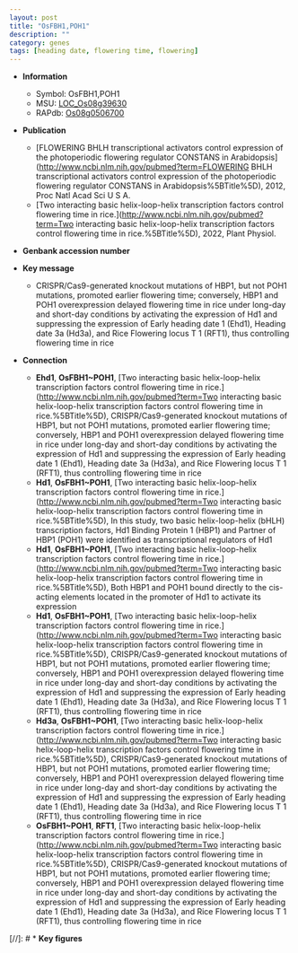 ```yaml
---
layout: post
title: "OsFBH1,POH1"
description: ""
category: genes
tags: [heading date, flowering time, flowering]
---
```


* **Information**  
    + Symbol: OsFBH1,POH1  
    + MSU: [LOC_Os08g39630](http://rice.uga.edu/cgi-bin/ORF_infopage.cgi?orf=LOC_Os08g39630)  
    + RAPdb: [Os08g0506700](https://rapdb.dna.affrc.go.jp/locus/?name=Os08g0506700)  

* **Publication**  
    + [FLOWERING BHLH transcriptional activators control expression of the photoperiodic flowering regulator CONSTANS in Arabidopsis](http://www.ncbi.nlm.nih.gov/pubmed?term=FLOWERING BHLH transcriptional activators control expression of the photoperiodic flowering regulator CONSTANS in Arabidopsis%5BTitle%5D), 2012, Proc Natl Acad Sci U S A.
    + [Two interacting basic helix-loop-helix transcription factors control flowering time in rice.](http://www.ncbi.nlm.nih.gov/pubmed?term=Two interacting basic helix-loop-helix transcription factors control flowering time in rice.%5BTitle%5D), 2022, Plant Physiol.

* **Genbank accession number**  

* **Key message**  
    + CRISPR/Cas9-generated knockout mutations of HBP1, but not POH1 mutations, promoted earlier flowering time; conversely, HBP1 and POH1 overexpression delayed flowering time in rice under long-day and short-day conditions by activating the expression of Hd1 and suppressing the expression of Early heading date 1 (Ehd1), Heading date 3a (Hd3a), and Rice Flowering locus T 1 (RFT1), thus controlling flowering time in rice

* **Connection**  
    + __Ehd1__, __OsFBH1~POH1__, [Two interacting basic helix-loop-helix transcription factors control flowering time in rice.](http://www.ncbi.nlm.nih.gov/pubmed?term=Two interacting basic helix-loop-helix transcription factors control flowering time in rice.%5BTitle%5D),  CRISPR/Cas9-generated knockout mutations of HBP1, but not POH1 mutations, promoted earlier flowering time; conversely, HBP1 and POH1 overexpression delayed flowering time in rice under long-day and short-day conditions by activating the expression of Hd1 and suppressing the expression of Early heading date 1 (Ehd1), Heading date 3a (Hd3a), and Rice Flowering locus T 1 (RFT1), thus controlling flowering time in rice
    + __Hd1__, __OsFBH1~POH1__, [Two interacting basic helix-loop-helix transcription factors control flowering time in rice.](http://www.ncbi.nlm.nih.gov/pubmed?term=Two interacting basic helix-loop-helix transcription factors control flowering time in rice.%5BTitle%5D),  In this study, two basic helix-loop-helix (bHLH) transcription factors, Hd1 Binding Protein 1 (HBP1) and Partner of HBP1 (POH1) were identified as transcriptional regulators of Hd1
    + __Hd1__, __OsFBH1~POH1__, [Two interacting basic helix-loop-helix transcription factors control flowering time in rice.](http://www.ncbi.nlm.nih.gov/pubmed?term=Two interacting basic helix-loop-helix transcription factors control flowering time in rice.%5BTitle%5D),  Both HBP1 and POH1 bound directly to the cis-acting elements located in the promoter of Hd1 to activate its expression
    + __Hd1__, __OsFBH1~POH1__, [Two interacting basic helix-loop-helix transcription factors control flowering time in rice.](http://www.ncbi.nlm.nih.gov/pubmed?term=Two interacting basic helix-loop-helix transcription factors control flowering time in rice.%5BTitle%5D),  CRISPR/Cas9-generated knockout mutations of HBP1, but not POH1 mutations, promoted earlier flowering time; conversely, HBP1 and POH1 overexpression delayed flowering time in rice under long-day and short-day conditions by activating the expression of Hd1 and suppressing the expression of Early heading date 1 (Ehd1), Heading date 3a (Hd3a), and Rice Flowering locus T 1 (RFT1), thus controlling flowering time in rice
    + __Hd3a__, __OsFBH1~POH1__, [Two interacting basic helix-loop-helix transcription factors control flowering time in rice.](http://www.ncbi.nlm.nih.gov/pubmed?term=Two interacting basic helix-loop-helix transcription factors control flowering time in rice.%5BTitle%5D),  CRISPR/Cas9-generated knockout mutations of HBP1, but not POH1 mutations, promoted earlier flowering time; conversely, HBP1 and POH1 overexpression delayed flowering time in rice under long-day and short-day conditions by activating the expression of Hd1 and suppressing the expression of Early heading date 1 (Ehd1), Heading date 3a (Hd3a), and Rice Flowering locus T 1 (RFT1), thus controlling flowering time in rice
    + __OsFBH1~POH1__, __RFT1__, [Two interacting basic helix-loop-helix transcription factors control flowering time in rice.](http://www.ncbi.nlm.nih.gov/pubmed?term=Two interacting basic helix-loop-helix transcription factors control flowering time in rice.%5BTitle%5D),  CRISPR/Cas9-generated knockout mutations of HBP1, but not POH1 mutations, promoted earlier flowering time; conversely, HBP1 and POH1 overexpression delayed flowering time in rice under long-day and short-day conditions by activating the expression of Hd1 and suppressing the expression of Early heading date 1 (Ehd1), Heading date 3a (Hd3a), and Rice Flowering locus T 1 (RFT1), thus controlling flowering time in rice

[//]: # * **Key figures**  


